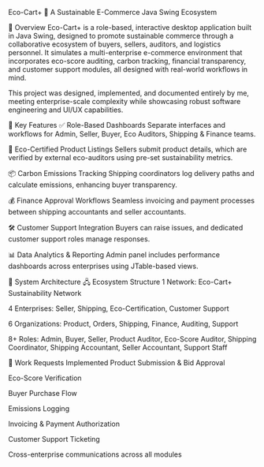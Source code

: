 Eco-Cart+ 🌿
A Sustainable E-Commerce Java Swing Ecosystem

📌 Overview
Eco-Cart+ is a role-based, interactive desktop application built in Java Swing, designed to promote sustainable commerce through a collaborative ecosystem of buyers, sellers, auditors, and logistics personnel. It simulates a multi-enterprise e-commerce environment that incorporates eco-score auditing, carbon tracking, financial transparency, and customer support modules, all designed with real-world workflows in mind.

This project was designed, implemented, and documented entirely by me, meeting enterprise-scale complexity while showcasing robust software engineering and UI/UX capabilities.

🌱 Key Features
✅ Role-Based Dashboards
Separate interfaces and workflows for Admin, Seller, Buyer, Eco Auditors, Shipping & Finance teams.

🛒 Eco-Certified Product Listings
Sellers submit product details, which are verified by external eco-auditors using pre-set sustainability metrics.

📦 Carbon Emissions Tracking
Shipping coordinators log delivery paths and calculate emissions, enhancing buyer transparency.

💰 Finance Approval Workflows
Seamless invoicing and payment processes between shipping accountants and seller accountants.

🛠 Customer Support Integration
Buyers can raise issues, and dedicated customer support roles manage responses.

📊 Data Analytics & Reporting
Admin panel includes performance dashboards across enterprises using JTable-based views.

🧱 System Architecture
🖧 Ecosystem Structure
1 Network: Eco-Cart+ Sustainability Network

4 Enterprises: Seller, Shipping, Eco-Certification, Customer Support

6 Organizations: Product, Orders, Shipping, Finance, Auditing, Support

8+ Roles: Admin, Buyer, Seller, Product Auditor, Eco-Score Auditor, Shipping Coordinator, Shipping Accountant, Seller Accountant, Support Staff

🔁 Work Requests Implemented
Product Submission & Bid Approval

Eco-Score Verification

Buyer Purchase Flow

Emissions Logging

Invoicing & Payment Authorization

Customer Support Ticketing

Cross-enterprise communications across all modules

